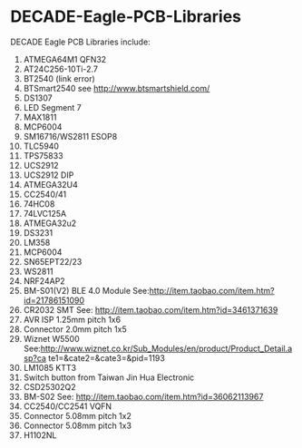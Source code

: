 DECADE-Eagle-PCB-Libraries
==========================

DECADE Eagle PCB Libraries include:

1. ATMEGA64M1 QFN32
2. AT24C256-10Ti-2.7
3. BT2540 (link error)
4. BTSmart2540 see http://www.btsmartshield.com/
5. DS1307
6. LED Segment 7
7. MAX1811
8. MCP6004
9. SM16716/WS2811 ESOP8
10. TLC5940
11. TPS75833
12. UCS2912
13. UCS2912 DIP
14. ATMEGA32U4
15. CC2540/41
16. 74HC08
17. 74LVC125A
18. ATMEGA32u2
19. DS3231
20. LM358
21. MCP6004
22. SN65EPT22/23
23. WS2811
24. NRF24AP2
25. BM-S01(V2) BLE 4.0 Module See:http://item.taobao.com/item.htm?id=21786151090
26. CR2032 SMT See: http://item.taobao.com/item.htm?id=3461371639
27. AVR ISP 1.25mm pitch 1x6
28. Connector 2.0mm pitch 1x5
29. Wiznet W5500
See:http://www.wiznet.co.kr/Sub_Modules/en/product/Product_Detail.asp?ca
te1=&cate2=&cate3=&pid=1193
30. LM1085 KTT3
31. Switch button from Taiwan Jin Hua Electronic
32. CSD25302Q2
33. BM-S02 See:
http://item.taobao.com/item.htm?id=36062113967
34. CC2540/CC2541 VQFN
35. Connector 5.08mm pitch 1x2
36. Connector 5.08mm pitch 1x3
37. H1102NL
